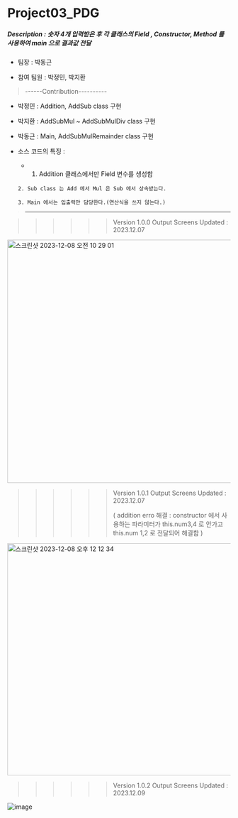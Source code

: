 # Project03_PDG





##### Description : 숫자 4개 입력받은 후 각 클래스의 Field , Constructor, Method 를 사용하여 main 으로 결과값 전달

* 팀장 : 박동근 

* 참여 팀원 : 박정민, 박지환

>------Contribution----------


* 박정민 : Addition, AddSub class 구현

* 박지환 : AddSubMul ~ AddSubMulDiv class 구현 

* 박동근 : Main,  AddSubMulRemainder class  구현

* 소스 코드의 특징 :
  
  *    1. Addition 클래스에서만 Field 변수를 생성함
  
      2. Sub class 는 Add 에서 Mul 은 Sub 에서 상속받는다.
  
      3. Main 에서는 입출력만 담당한다.(연산식을 쓰지 않는다.)

>----------------------------

>>>>>> Version 1.0.0 Output Screens
>>>>>> Updated : 2023.12.07

<img width="548" alt="스크린샷 2023-12-08 오전 10 29 01" src="https://github.com/BigDataTeam01/Project03_PDG/assets/149550771/ea958e5f-feac-45b3-8ab4-080077dd1dbc">

>>>>>> Version 1.0.1 Output Screens
>>>>>> Updated : 2023.12.07
>>>>>> 
>>>>>>  ( addition erro 해결 : constructor 에서 사용하는 파라미터가 this.num3,4  로 안가고 this.num 1,2 로 전달되어 해결함  )

<img width="523" alt="스크린샷 2023-12-08 오후 12 12 34" src="https://github.com/ForrestDPark/Project03_PDG/assets/149550771/602a7058-07a0-4a97-b822-9b2147796976">

>>>>>> Version 1.0.2 Output Screens
>>>>>> Updated : 2023.12.09

![image](https://github.com/BigDataTeam01/Project03_PDG/assets/149550771/78653ef3-f293-482d-ae96-c1f1b82a6c8b)



